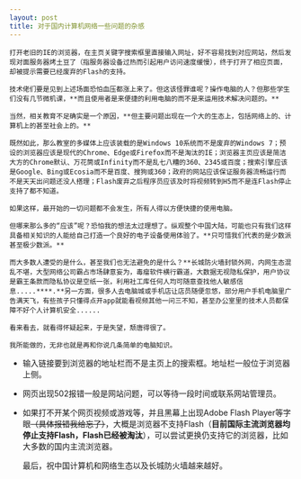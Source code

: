 ```yaml
---
layout: post
title: 对于国内计算机网络一些问题的杂感
---
```


    打开老旧的IE的浏览器，在主页关键字搜索框里直接输入网址，好不容易找到对应网站，然后发现对面服务器烤土豆了（指服务器设备过热而引起用户访问速度缓慢），终于打开了相应页面，却被提示需要已经废弃的Flash的支持。

    技术佬们要是见到上述场面恐怕血压都涨上来了。但这该怪罪谁呢？操作电脑的人？但那些学生们没有几节微机课，**而且使用者是来便捷的利用电脑的而不是来运用技术解决问题的。**

    当然，相关教育不足确实是一个原因，**但主要问题出现在一个大的生态上，包括网络上的、计算机上的甚至社会上的。**

    既然如此，那么教室的多媒体上应该装载的是Windows 10系统而不是废弃的Windows 7；预设的浏览器应该是现代的Chrome、Edge或Firefox而不是淘汰的IE；浏览器主页应该是简洁大方的Chrome默认、万花筒或Infinity而不是乱七八糟的360、2345或百度；搜索引擎应该是Google、Bing或Ecosia而不是百度、搜狗或360；政府的网站应该保证服务器流畅运行而不是天天出问题还没人搭理；Flash废弃之后程序员应该及时将视频转到H5而不是连Flash停止支持了都不知道。

    如果这样，最开始的一切问题都不会发生，所有人得以方便快捷的使用电脑。

    但哪来那么多的“应该”呢？恐怕我的想法太过理想了。纵观整个中国大陆，可能也只有我们这样具备相关知识的人能给自己打造一个良好的电子设备使用体验了。**只可惜我们代表的是少数派甚至极少数派。**

    而大多数人遭受的是什么，甚至我们也无法避免的是什么？**长城防火墙封锁外网，内网生态混乱不堪，大型网络公司霸占市场肆意妄为，毒瘤软件横行霸道，大数据无视隐私保护，用户协议是霸王条款而隐私协议是空纸一张，利用社工库任何人均可随意查找他人敏感信息.....****.**另一方面，很多人去电脑城或手机店让店员随便忽悠，部分用户手机电脑里广告满天飞，有些孩子只懂得点开app就能看视频其他一问三不知，甚至办公室里的技术人员都保障不好个人计算机安全......

    看来看去，就看得怀疑起来，于是失望，颓唐得很了。

    我所能做的，无非也就是再和你说几条简单的电脑知识。

* 输入链接要到浏览器的地址栏而不是主页上的搜索框。地址栏一般位于浏览器上侧。
* 网页出现502报错一般是网站问题，可以等待一段时间或联系网站管理员。
* 如果打不开某个网页视频或游戏等，并且黑幕上出现Adobe Flash Player等字眼~~（具体报错我给忘了）~~，大概是浏览器不支持Flash（**目前国际主流浏览器均停止支持Flash，Flash已经被淘汰**），可以尝试更换仍支持它的浏览器，比如大多数的国内主流浏览器。

    最后，祝中国计算机和网络生态以及长城防火墙越来越好。
